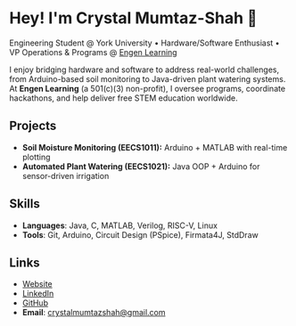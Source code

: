 # Hey! I'm Crystal Mumtaz-Shah 👋

<!--
**shahcrys/shahcrys** is a ✨ _special_ ✨ repository because its `README.md` (this file) appears on your GitHub profile.

Here are some ideas to get you started:

- 🔭 I’m currently working on ...
- 🌱 I’m currently learning ...
- 👯 I’m looking to collaborate on ...
- 🤔 I’m looking for help with ...
- 💬 Ask me about ...
- 📫 How to reach me: ...
- 😄 Pronouns: ...
- ⚡ Fun fact: ...  My favorite tools include Arduino, MATLAB, and Java for building automated systems—from soil moisture monitors to full-fledged plant watering setups.


Engineering Student @ York University • Hardware/Software Enthusiast

I focus on integrating software and hardware to solve real-world problems.
## Projects
- **Soil Moisture Monitoring (EECS1011):** Arduino + MATLAB solution with real-time data visualization.  
- **Automated Plant Watering (EECS1021):** Java OOP approach controlling an Arduino Grove Board to regulate soil moisture.

## Skills
- **Languages:** Java, C, MATLAB, Verilog, RISC-V, Linux  
- **Tools:** Git, Arduino, Circuit Design (PSpice), Firmata4J, StdDraw  

## Links
- [Website](https://crystalshah.ca)  
- [LinkedIn](https://www.linkedin.com/in/crystal-mumtazshah)  
- [GitHub](https://github.com/shahcrys)  
- Email: crystalmumtazshah@gmail.com


⭐ We maximize the surface area of potential
📚 Offering unique, free student courses.
🌍 Pushing for accessible STEM education.
🏆 Led Engen Hacks - 170+ hackers, $15K in prizes.

-->

Engineering Student @ York University • Hardware/Software Enthusiast • VP Operations & Programs @ [Engen Learning](engenlearning.org)

I enjoy bridging hardware and software to address real-world challenges, from Arduino-based soil monitoring to Java-driven plant watering systems. At **Engen Learning** (a 501(c)(3) non-profit), I oversee programs, coordinate hackathons, and help deliver free STEM education worldwide.

## Projects
- **Soil Moisture Monitoring (EECS1011):** Arduino + MATLAB with real-time plotting  
- **Automated Plant Watering (EECS1021):** Java OOP + Arduino for sensor-driven irrigation

## Skills
- **Languages**: Java, C, MATLAB, Verilog, RISC-V, Linux  
- **Tools**: Git, Arduino, Circuit Design (PSpice), Firmata4J, StdDraw  

## Links
- [Website](https://crystalshah.ca)  
- [LinkedIn](https://www.linkedin.com/in/crystal-mumtazshah)  
- [GitHub](https://github.com/shahcrys)  
- **Email**: crystalmumtazshah@gmail.com
